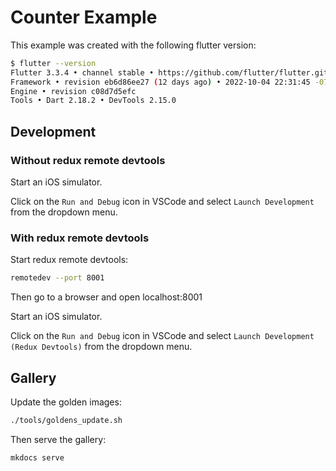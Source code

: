 # Counter Example

This example was created with the following flutter version:

```sh
$ flutter --version
Flutter 3.3.4 • channel stable • https://github.com/flutter/flutter.git
Framework • revision eb6d86ee27 (12 days ago) • 2022-10-04 22:31:45 -0700
Engine • revision c08d7d5efc
Tools • Dart 2.18.2 • DevTools 2.15.0
```

## Development

### Without redux remote devtools

Start an iOS simulator.

Click on the `Run and Debug` icon in VSCode and select `Launch Development` from the dropdown menu.

### With redux remote devtools

Start redux remote devtools:

```sh
remotedev --port 8001
```

Then go to a browser and open localhost:8001

Start an iOS simulator.

Click on the `Run and Debug` icon in VSCode and select `Launch Development (Redux Devtools)` from the dropdown menu.

## Gallery

Update the golden images:

```sh
./tools/goldens_update.sh
```

Then serve the gallery:

```sh
mkdocs serve
```
